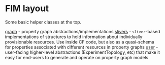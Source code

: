 # FIM layout

Some basic helper classes at the top. 

[graph](graph/README.md) - property graph abstractions/implementations
[slivers](slivers/README.md) - `sliver`-based implementations of structures to hold information about individually
provisionable resources. Use inside CF code, but also as a quasi-schema for properties associated with different
resources in property graphs
[user](user/README.md) - user-facing higher-level abstractions (ExperimentTopology, etc) that make it easy for end-users
to generate and operate on property graph models